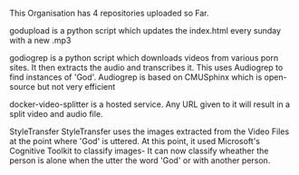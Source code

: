 This Organisation has 4 repositories uploaded so Far.

godupload is a python script which updates the index.html every sunday
with a new .mp3

godiogrep is a python script which downloads videos from various porn
sites. It then extracts the audio and transcribes it. This uses
Audiogrep to find instances of 'God'. Audiogrep is based on CMUSphinx
which is open-source but not very
efficient

docker-video-splitter is a hosted service. Any URL given to it will
result in a split video and audio file.

StyleTransfer
StyleTransfer uses the images extracted from the Video Files at the
point where 'God' is uttered.
At this point, it used Microsoft's Cognitive Toolkit to classify
images- It can now classify wheather the person is alone when the
utter the word 'God' or with another person.


